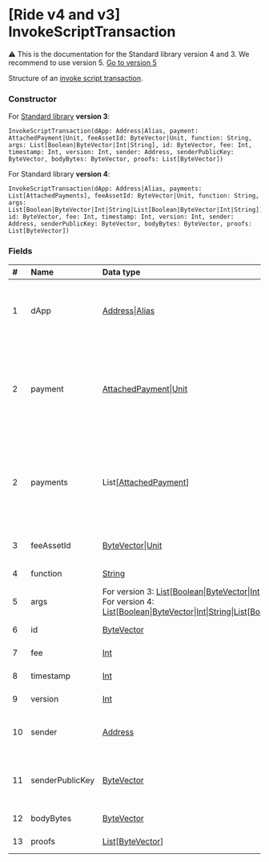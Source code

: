 # [Ride v4 and v3] InvokeScriptTransaction

:warning: This is the documentation for the Standard library version 4 and 3. We recommend to use version 5. [Go to version 5](/en/ride/structures/transaction-structures/invoke-script-transaction)

Structure of an [invoke script transaction](/en/blockchain/transaction-type/invoke-script-transaction).

### Constructor

For [Standard library](/en/ride/script/standard-library) **version 3**:

```ride
InvokeScriptTransaction(dApp: Address|Alias, payment: AttachedPayment|Unit, feeAssetId: ByteVector|Unit, function: String, args: List[Boolean|ByteVector|Int|String], id: ByteVector, fee: Int, timestamp: Int, version: Int, sender: Address, senderPublicKey: ByteVector, bodyBytes: ByteVector, proofs: List[ByteVector])
```

For Standard library **version 4**:

```ride
InvokeScriptTransaction(dApp: Address|Alias, payments: List[AttachedPayments], feeAssetId: ByteVector|Unit, function: String, args: List[Boolean|ByteVector|Int|String|List[Boolean|ByteVector|Int|String]], id: ByteVector, fee: Int, timestamp: Int, version: Int, sender: Address, senderPublicKey: ByteVector, bodyBytes: ByteVector, proofs: List[ByteVector])
```

### Fields

| # | Name | Data type | Description |
| :--- | :--- | :--- | :--- |
| 1 | dApp | [Address](/en/ride/v4/structures/common-structures/address)&#124;[Alias](/en/ride/v4/structures/common-structures/alias) | [Address](/en/blockchain/account/address) or [alias](/en/blockchain/account/alias) of the [account](/en/blockchain/account/) which is calling a function |
| 2 | payment | [AttachedPayment](/en/ride/v4/structures/common-structures/attached-payment)&#124;[Unit](/en/ride/v4/data-types/unit) | Payment attached to the transaction.<br>:warning: The field is deleted in Standard library version 4 |
| 2 | payments | List[[AttachedPayment](/en/ride/v4/structures/common-structures/attached-payment)] | Payments attached to the transaction.<br>The field is added in Standard library version 4 |
| 3 | feeAssetId | [ByteVector](/en/ride/v4/data-types/byte-vector)&#124;[Unit](/en/ride/v4/data-types/unit) | [Token](/en/blockchain/token/) to pay the commission |
| 4 | function | [String](/en/ride/v4/data-types/string) | Name of the [function](/en/ride/functions/) |
| 5 | args | For version 3: [List](/en/ride/v4/data-types/list)[[Boolean](/en/ride/v4/data-types/boolean)&#124;[ByteVector](/en/ride/v4/data-types/byte-vector)&#124;[Int](/en/ride/v4/data-types/int)&#124;[String](/en/ride/v4/data-types/string)]<br>For version 4: [List](/en/ride/v4/data-types/list)[[Boolean](/en/ride/v4/data-types/boolean)&#124;[ByteVector](/en/ride/v4/data-types/byte-vector)&#124;[Int](/en/ride/v4/data-types/int)&#124;[String](/en/ride/v4/data-types/string)&#124;[List](/en/ride/v4/data-types/list)[[Boolean](/en/ride/v4/data-types/boolean)&#124;[ByteVector](/en/ride/v4/data-types/byte-vector)&#124;[Int](/en/ride/v4/data-types/int)&#124;[String](/en/ride/v4/data-types/string)]] | Parameters of the [function](/en/ride/functions/) |
| 6 | id | [ByteVector](/en/ride/v4/data-types/byte-vector) | Transaction ID |
| 7 | fee | [Int](/en/ride/v4/data-types/int) | [Transaction fee](/en/blockchain/transaction/transaction-fee) |
| 8 | timestamp | [Int](/en/ride/v4/data-types/int) | Transaction timestamp |
| 9 | version | [Int](/en/ride/v4/data-types/int) | Transaction version |
| 10 | sender | [Address](/en/ride/v4/structures/common-structures/address) | [Address](/en/blockchain/account/address) of the transaction sender |
| 11 | senderPublicKey | [ByteVector](/en/ride/v4/data-types/byte-vector) | Account public key of the transaction sender |
| 12 | bodyBytes | [ByteVector](/en/ride/v4/data-types/byte-vector) | [Transaction body bytes](/en/blockchain/glossary#t) |
| 13 | proofs | [List](/en/ride/v4/data-types/list)[[ByteVector](/en/ride/v4/data-types/byte-vector)] | Array of [proofs](/en/blockchain/transaction/transaction-proof) |
